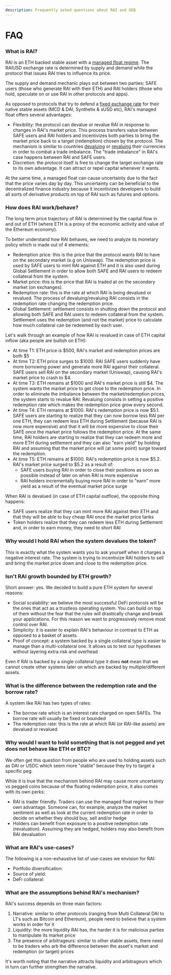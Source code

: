 ```yaml
---
description: Frequently asked questions about RAI and GEB
---
```


# FAQ

### What is RAI?

RAI is an ETH backed stable asset with a [managed float regime](https://en.wikipedia.org/wiki/Managed_float_regime). The RAIUSD exchange rate is determined by supply and demand while the protocol that issues RAI tries to influence its price.

The supply and demand mechanic plays out between two parties: SAFE users \(those who generate RAI with their ETH\) and RAI holders \(those who hold, speculate on or use RAI in other protocols and apps\).

As opposed to protocols that try to defend a [fixed exchange rate](https://www.investopedia.com/terms/f/fixedexchangerate.asp) for their native stable assets \(MCD & DAI, Synthetix & sUSD etc\), RAI's managed float offers several advantages:

* Flexibility: the protocol can devalue or revalue RAI in response to changes in RAI's market price. This process transfers value between SAFE users and RAI holders and incentivizes both parties to bring the market price back to a target \(redemption\) chosen by the protocol. The mechanism is similar to countries [devaluing](https://www.investopedia.com/terms/d/devaluation.asp) or [revaluing](https://www.investopedia.com/terms/r/revaluation.asp) their currencies in order to combat a trade imbalance. The "trade imbalance" in RAI's case happens between RAI and SAFE users.
* Discretion: the protocol itself is free to change the target exchange rate to its own advantage. It can attract or repel capital whenever it wants.

At the same time, a managed float can cause uncertainty due to the fact that the price varies day by day. This uncertainty can be beneficial to the decentralized finance industry because it incentivizes developers to build all sorts of derivative products on top of RAI such as futures and options.

### How does RAI work/behave?

The long term price trajectory of RAI is determined by the capital flow in and out of ETH \(where ETH is a proxy of the economic activity and value of the Ethereum economy\).

To better understand how RAI behaves, we need to analyze its monetary policy which is made out of 4 elements:

* Redemption price: this is the price that the protocol wants RAI to have on the secondary market \(e.g on Uniswap\). The redemption price is used by SAFE users to mint RAI against ETH and it is also used during Global Settlement in order to allow both SAFE and RAI users to redeem collateral from the system.
* Market price: this is the price that RAI is traded at on the secondary market \(on exchanges\).
* Redemption rate: this is the rate at which RAI is being devalued or revalued. The process of devaluing/revaluing RAI consists in the redemption rate changing the redemption price.
* Global Settlement: settlement consists in shutting down the protocol and allowing both SAFE and RAI users to redeem collateral from the system. Settlement uses the redemption \(and not the market\) price to calculate how much collateral can be redeemed by each user.

Let's walk through an example of how RAI is revalued in case of ETH capital inflow \(aka people are bullish on ETH\):

* At time T1: ETH price is $500, RAI's market and redemption prices are both $5
* At time T2: ETH price surges to $1000. RAI SAFE users suddenly have more borrowing power and generate more RAI against their collateral. SAFE users sell RAI on the secondary market \(Uniswap\), causing RAI's market price to crash to $4.
* At time T3: ETH remains at $1000 and RAI's market price is still $4. The system wants the market price to get close to the redemption price. In order to eliminate the imbalance between the market/redemption prices, the system starts to revalue RAI. Revaluing consists in setting a positive redemption rate which makes the redemption price grow every second.
* At time T4: ETH remains at $1000. RAI's redemption price is now $5.1. SAFE users are starting to realize that they can now borrow less RAI per one ETH, they can redeem less ETH during Settlement \(because RAI is now more expensive\) and that it will be more expensive to close their SAFE once the market price follows the redemption price. At the same time, RAI holders are starting to realize that they can redeem more and more ETH during settlement and they can also "earn yield" by holding RAI and assuming that the market price will \(at some point\) surge toward the redemption.
* At time T5: ETH remains at $1000. RAI's redemption price is now $5.2. RAI's market price surged to $5.2 as a result of:
  * SAFE users buying RAI in order to close their positions as soon as possible instead of later on when RAI is more expensive
  * RAI holders incrementally buying more RAI in order to "earn" more yield as a result of the eventual market price surge

 When RAI is devalued \(in case of ETH capital outflow\), the opposite thing happens:

* SAFE users realize that they can mint more RAI against their ETH and that they will be able to buy cheap RAI once the market price tanks
* Token holders realize that they can redeem less ETH during Settlement and, in order to earn money, they need to short RAI

### Why would I hold RAI when the system devalues the token?

This is exactly what the system wants you to ask yourself when it charges a negative interest rate. The system is trying to incentivize RAI holders to sell and bring the market price down and close to the redemption price.

### Isn't RAI growth bounded by ETH growth?

Short answer: yes. We decided to build a pure ETH system for several reasons:

* Social scalability: we believe the most successful DeFi protocols will be the ones that act as a trustless operating system. You can build on top of them without the fear that the rules will drastically change and break your applications. For this reason we want to progressively remove most control over RAI.
* Simplicity: it is easier to explain RAI's behaviour in contrast to ETH as opposed to a basket of assets.
* Proof of concept: a system backed by a single collateral type is easier to manage than a multi-collateral one. It allows us to test our hypotheses without layering extra risk and overhead

Even if RAI is backed by a single collateral type it does **not** mean that we cannot create other systems later on which are backed by multiple/different assets.

### What is the difference between the redemption rate and the borrow rate?

A system like RAI has two types of rates:

* The borrow rate which is an interest rate charged on open SAFEs. The borrow rate will usually be fixed or bounded
* The redemption rate: this is the rate at which RAI \(or RAI-like assets\) are devalued or revalued

### Why would I want to hold something that is not pegged and yet does not behave like ETH or BTC?

We often get this question from people who are used to holding assets such as DAI or USDC which seem more "stable" because they try to target a specific peg.

While it is true that the mechanism behind RAI may cause more uncertainty vs pegged coins because of the floating redemption price, it also comes with its own perks:

* RAI is trader friendly. Traders can use the managed float regime to their own advantage. Someone can, for example, analyze the market sentiment as well as look at the current redemption rate in order to decide on whether they should buy, sell and/or hedge
* Holders can benefit from exposure to a positive redemption rate \(revaluation\). Assuming they are hedged, holders may also benefit from RAI devaluation

### What are RAI's use-cases?

The following is a non-exhaustive list of use-cases we envision for RAI:

* Portfolio diversification:
* Source of yield:
* DeFi collateral:

### What are the assumptions behind RAI's mechanism?

RAI's success depends on three main factors:

1. Narrative: similar to other protocols \(ranging from Multi Collateral DAI to L1's such as Bitcoin and Ethereum\), people need to believe that a system works in order for it
2. Liquidity: the more liquidity RAI has, the harder it is for malicious parties to manipulate its market price
3. The presence of arbitrageurs: similar to other stable assets, there need to be traders who arb the difference between the asset's market and redemption \(or target\) prices

It's worth noting that the narrative attracts liquidity and arbitrageurs which in turn can further strengthen the narrative.

